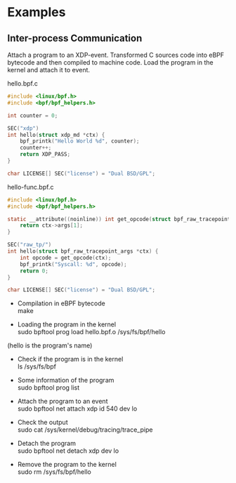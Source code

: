 # Examples

## Inter-process Communication

Attach a program to an XDP-event. Transformed C sources code into eBPF bytecode and then compiled to machine code. Load the program in the kernel and attach it to event.

hello.bpf.c
```c
#include <linux/bpf.h>
#include <bpf/bpf_helpers.h>

int counter = 0;

SEC("xdp")
int hello(struct xdp_md *ctx) {
    bpf_printk("Hello World %d", counter);
    counter++; 
    return XDP_PASS;
}

char LICENSE[] SEC("license") = "Dual BSD/GPL";

```

hello-func.bpf.c

```c
#include <linux/bpf.h>
#include <bpf/bpf_helpers.h>

static __attribute((noinline)) int get_opcode(struct bpf_raw_tracepoint_args *ctx) {
    return ctx->args[1];
}

SEC("raw_tp/")
int hello(struct bpf_raw_tracepoint_args *ctx) {
    int opcode = get_opcode(ctx);
    bpf_printk("Syscall: %d", opcode);
    return 0;
}

char LICENSE[] SEC("license") = "Dual BSD/GPL";
```

- Compilation in eBPF bytecode \
make

- Loading the program in the kernel\
sudo bpftool prog load hello.bpf.o /sys/fs/bpf/hello

(hello is the program's name)

- Check if the program is in the kernel \
ls /sys/fs/bpf

- Some information of the program \
sudo bpftool prog list

- Attach the program to an event \
sudo bpftool net attach xdp id 540 dev lo

- Check the output \
sudo cat /sys/kernel/debug/tracing/trace_pipe

- Detach the program \
sudo bpftool net detach xdp dev lo

- Remove the program to the kernel \
sudo rm /sys/fs/bpf/hello
